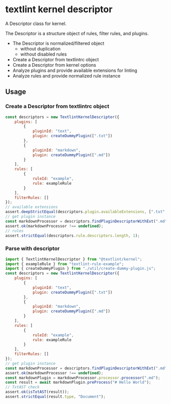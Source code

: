 # textlint kernel descriptor

A Descriptor class for kernel.

The Descriptor is a structure object of rules, filter rules, and plugins.

- The Descriptor is normalized/filtered object
    - without duplication
    - without disabled rules
- Create a Descriptor from textlintrc object
- Create a Descriptor from kernel options
- Analyze plugins and provide available extensions for linting 
- Analyze rules and provide normalized rule instance

## Usage

### Create a Descriptor from textlintrc object

```js
const descriptors = new TextlintKernelDescriptor({
    plugins: [
        {
            pluginId: "text",
            plugin: createDummyPlugin([".txt"])
        },
        {
            pluginId: "markdown",
            plugin: createDummyPlugin([".md"])
        }
    ],
    rules: [
        {
            ruleId: "example",
            rule: exampleRule
        }
    ],
    filterRules: []
});
// available extensions
assert.deepStrictEqual(descriptors.plugin.availableExtensions, [".txt", ".md"]);
// get plugin instance
const markdownProcessor = descriptors.findPluginDescriptorWithExt(".md");
assert.ok(markdownProcessor !== undefined);
// rules
assert.strictEqual(descriptors.rule.descriptors.length, 1);
```
### Parse with descriptor

```js
import { TextlintKernelDescriptor } from "@textlint/kernel";
import { exampleRule } from "textlint-rule-example";
import { createDummyPlugin } from "./util/create-dummy-plugin.js";
const descriptors = new TextlintKernelDescriptor({
    plugins: [
        {
            pluginId: "text",
            plugin: createDummyPlugin([".txt"])
        },
        {
            pluginId: "markdown",
            plugin: createDummyPlugin([".md"])
        }
    ],
    rules: [
        {
            ruleId: "example",
            rule: exampleRule
        }
    ],
    filterRules: []
});
// get plugin instance
const markdownProcessor = descriptors.findPluginDescriptorWithExt(".md");
assert.ok(markdownProcessor !== undefined);
const markdownPlugin = markdownProcessor.processor.processor(".md");
const result = await markdownPlugin.preProcess("# Hello World");
// TxtAST check
assert.ok(isTxtAST(result));
assert.strictEqual(result.type, "Document");
```
